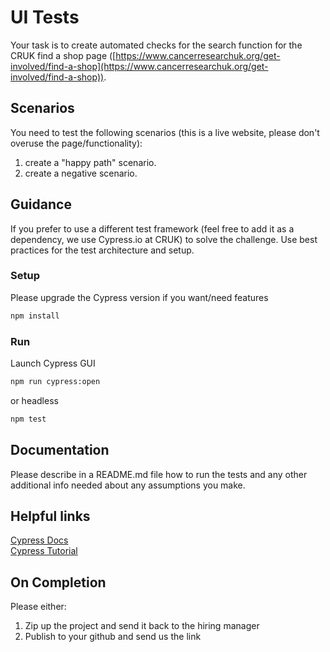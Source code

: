 # UI Tests

Your task is to create automated checks for the search function for the CRUK find a shop page ([https://www.cancerresearchuk.org/get-involved/find-a-shop](https://www.cancerresearchuk.org/get-involved/find-a-shop)).

## Scenarios

You need to test the following scenarios (this is a live website, please don't overuse the page/functionality):

1. create a "happy path" scenario.
1. create a negative scenario.

## Guidance

If you prefer to use a different test framework (feel free to add it as a dependency, we use Cypress.io at CRUK) to solve the challenge. Use best practices for the test architecture and setup.

### Setup
Please upgrade the Cypress version if you want/need features
```sh
npm install
```

### Run
Launch Cypress GUI
```sh
npm run cypress:open
```
or headless
```sh
npm test
```

## Documentation

Please describe in a README.md file how to run the tests and any other additional info needed about any assumptions you make.

## Helpful links
[Cypress Docs](https://docs.cypress.io/guides/getting-started/writing-your-first-test.html)  
[Cypress Tutorial](https://testautomationu.applitools.com/cypress-tutorial/)

## On Completion

Please either:
1. Zip up the project and send it back to the hiring manager
1. Publish to your github and send us the link
